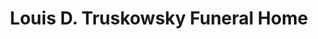 ---
title: "Louis D. Truskowsky Funeral Home"
url: /shenandoah/louis-d-truskowsky-funeral-home/
shop: funeral directors
---